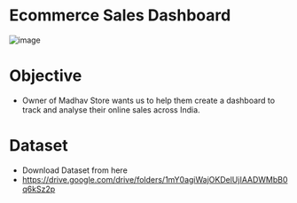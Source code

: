 # Ecommerce Sales Dashboard
![image](https://github.com/RahulSurenderSingh/Power-BI-Sales-project/assets/136818857/f091fc3e-7f33-4999-8ea0-9181ff0e91e0)

# Objective
- Owner of Madhav Store wants us to help them create a dashboard to track and analyse their online sales across India.

# Dataset
- Download Dataset from here
- https://drive.google.com/drive/folders/1mY0agiWajOKDelUjIAADWMbB0q6kSz2p
